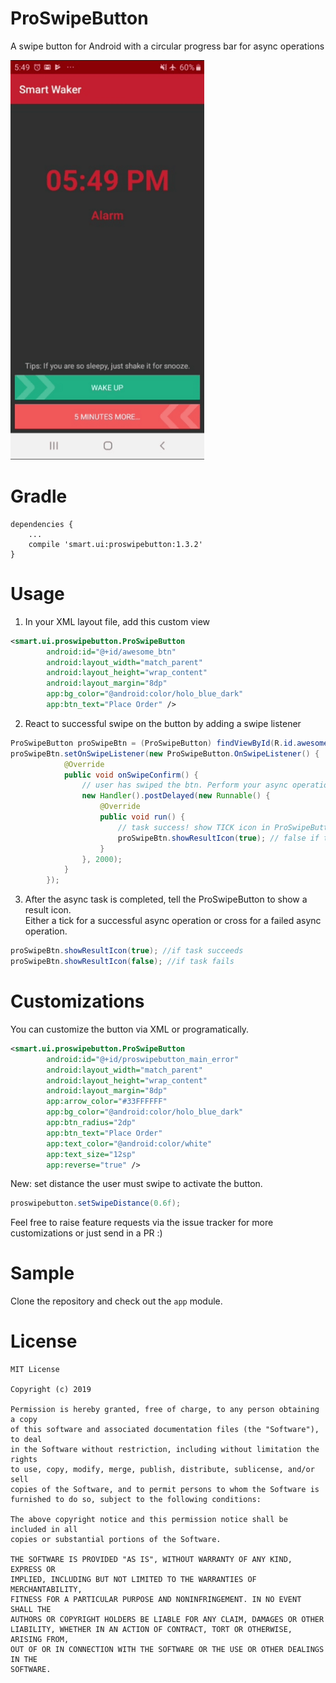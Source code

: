 
# ProSwipeButton  
A swipe button for Android with a circular progress bar for async operations  
  
![](https://raw.githubusercontent.com/jefryjacky/proSwipeButton/master/demo.gif)  
  
# Gradle  
```  
dependencies {  
    ...  
    compile 'smart.ui:proswipebutton:1.3.2'  
}  
```  
  
# Usage  
1. In your XML layout file, add this custom view  
```xml  
<smart.ui.proswipebutton.ProSwipeButton  
        android:id="@+id/awesome_btn"  
        android:layout_width="match_parent"  
        android:layout_height="wrap_content"  
        android:layout_margin="8dp"  
        app:bg_color="@android:color/holo_blue_dark"  
        app:btn_text="Place Order" />  
```  
  
2. React to successful swipe on the button by adding a swipe listener  
```java  
ProSwipeButton proSwipeBtn = (ProSwipeButton) findViewById(R.id.awesome_btn);  
proSwipeBtn.setOnSwipeListener(new ProSwipeButton.OnSwipeListener() {  
            @Override  
            public void onSwipeConfirm() {  
                // user has swiped the btn. Perform your async operation now  
                new Handler().postDelayed(new Runnable() {  
                    @Override  
                    public void run() {  
                        // task success! show TICK icon in ProSwipeButton  
                        proSwipeBtn.showResultIcon(true); // false if task failed  
                    }  
                }, 2000);  
            }  
        });  
```  
  
3. After the async task is completed, tell the ProSwipeButton to show a result icon.  
Either a tick for a successful async operation or cross for a failed async operation.  
  
```java  
proSwipeBtn.showResultIcon(true); //if task succeeds  
proSwipeBtn.showResultIcon(false); //if task fails  
```  
  
# Customizations  
  
You can customize the button via XML or programatically.  
  
```XML  
<smart.ui.proswipebutton.ProSwipeButton
        android:id="@+id/proswipebutton_main_error"  
        android:layout_width="match_parent"  
        android:layout_height="wrap_content"  
        android:layout_margin="8dp"  
        app:arrow_color="#33FFFFFF"  
        app:bg_color="@android:color/holo_blue_dark"  
        app:btn_radius="2dp"  
        app:btn_text="Place Order"  
        app:text_color="@android:color/white"  
        app:text_size="12sp"
        app:reverse="true" />  
```  
New: set distance the user must swipe to activate the button.  
  
```JAVA  
proswipebutton.setSwipeDistance(0.6f);  
```  
  
Feel free to raise feature requests via the issue tracker for more customizations or just send in a PR :)  
  
# Sample  
Clone the repository and check out the `app` module.  
  
# License  
  
```  
MIT License  
  
Copyright (c) 2019
  
Permission is hereby granted, free of charge, to any person obtaining a copy  
of this software and associated documentation files (the "Software"), to deal  
in the Software without restriction, including without limitation the rights  
to use, copy, modify, merge, publish, distribute, sublicense, and/or sell  
copies of the Software, and to permit persons to whom the Software is  
furnished to do so, subject to the following conditions:  
  
The above copyright notice and this permission notice shall be included in all  
copies or substantial portions of the Software.  
  
THE SOFTWARE IS PROVIDED "AS IS", WITHOUT WARRANTY OF ANY KIND, EXPRESS OR  
IMPLIED, INCLUDING BUT NOT LIMITED TO THE WARRANTIES OF MERCHANTABILITY,  
FITNESS FOR A PARTICULAR PURPOSE AND NONINFRINGEMENT. IN NO EVENT SHALL THE  
AUTHORS OR COPYRIGHT HOLDERS BE LIABLE FOR ANY CLAIM, DAMAGES OR OTHER  
LIABILITY, WHETHER IN AN ACTION OF CONTRACT, TORT OR OTHERWISE, ARISING FROM,  
OUT OF OR IN CONNECTION WITH THE SOFTWARE OR THE USE OR OTHER DEALINGS IN THE  
SOFTWARE.  
```